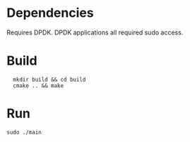 # Dependencies
  Requires DPDK. DPDK applications all required sudo access.

# Build
```
  mkdir build && cd build
  cmake .. && make
```

# Run
```
sudo ./main
```

